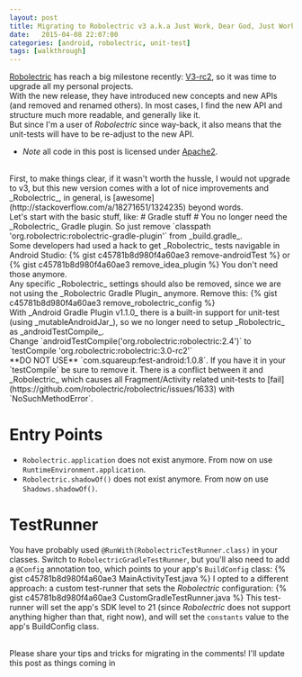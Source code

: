 ```yaml
---
layout: post
title: Migrating to Robolectric v3 a.k.a Just Work, Dear God, Just Work!
date:   2015-04-08 22:07:00
categories: [android, robolectric, unit-test]
tags: [walkthrough]
---
```

[Robolectric](https://robolectric.org) has reach a big milestone recently: [V3-rc2](https://groups.google.com/forum/#!topic/robolectric/1XWVJvKiFjA), so it was time
to upgrade all my personal projects.<br>
With the new release, they have introduced new concepts and new APIs (and removed and renamed others).
In most cases, I find the new API and structure much more readable, and generally like it.<br>
But since I'm a user of _Robolectric_ since way-back, it also means that the unit-tests will have to be re-adjust to the new API.
<br>
* _Note_ all code in this post is licensed under [Apache2](https://gist.github.com/menny/c45781b8d980f4a60ae3#file-license).
<br>
First, to make things clear, if it wasn't worth the hussle, I would not upgrade to v3, but this new version comes with a lot of nice improvements
and _Robolectric_, in general, is [awesome](http://stackoverflow.com/a/18271651/1324235) beyond words.
<br>
Let's start with the basic stuff, like:
# Gradle stuff #
You no longer need the _Robolectric_ Gradle plugin. So just remove
`classpath 'org.robolectric:robolectric-gradle-plugin'` from _build.gradle_.<br>
Some developers had used a hack to get _Robolectric_ tests navigable in Android Studio:
{% gist c45781b8d980f4a60ae3 remove-androidTest %}
or
{% gist c45781b8d980f4a60ae3 remove_idea_plugin %}
You don't need those anymore.
<br>
Any specific _Robolectric_ settings should also be removed, since we are not using the _Robolectric Gradle Plugin_ anymore. Remove this:
{% gist c45781b8d980f4a60ae3 remove_robolectric_config %}
<br>
With _Android Gradle Plugin v1.1.0_ there is a built-in support for unit-test (using _mutableAndroidJar_), so we no longer need to setup
_Robolectric_ as _androidTestCompile_.<br>
Change `androidTestCompile('org.robolectric:robolectric:2.4')` to `testCompile 'org.robolectric:robolectric:3.0-rc2'`<br>
**DO NOT USE** `com.squareup:fest-android:1.0.8`. If you have it in your `testCompile` be sure to remove it. There is a conflict between
it and _Robolectric_ which causes all Fragment/Activity related unit-tests to [fail](https://github.com/robolectric/robolectric/issues/1633) with `NoSuchMethodError`.

# Entry Points #
 * `Robolectric.application` does not exist anymore. From now on use `RuntimeEnvironment.application`.
 * `Robolectric.shadowOf()` does not exist anymore. From now on use `Shadows.shadowOf()`.

# TestRunner #
You have probably used `@RunWith(RobolectricTestRunner.class)` in your classes. Switch to `RobolectricGradleTestRunner`, but you'll also need to add a `@Config` annotation too, which points to your app's `BuildConfig` class:
{% gist c45781b8d980f4a60ae3 MainActivityTest.java %}
I opted to a different approach: a custom test-runner that sets the _Robolectric_ configuration:
{% gist c45781b8d980f4a60ae3 CustomGradleTestRunner.java %}
This test-runner will set the app's SDK level to 21 (since _Robolectric_ does not support anything higher than that, right now), and will
set the `constants` value to the app's BuildConfig class.


<br>
Please share your tips and tricks for migrating in the comments! I'll update this post as things coming in
